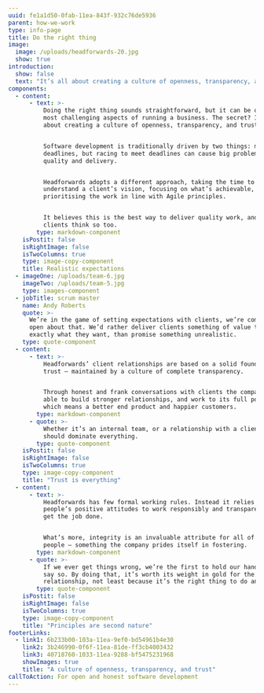 ```yaml
---
uuid: fe1a1d50-0fab-11ea-843f-932c76de5936
parent: how-we-work
type: info-page
title: Do the right thing
image:
  image: /uploads/headforwards-20.jpg
  show: true
introduction:
  show: false
  text: "It’s all about creating a culture of openness, transparency, and trust"
components:
  - content:
      - text: >-
          Doing the right thing sounds straightforward, but it can be one of the
          most challenging aspects of running a business. The secret? It’s all
          about creating a culture of openness, transparency, and trust.  


          Software development is traditionally driven by two things: money and
          deadlines, but racing to meet deadlines can cause big problems with
          quality and delivery.  


          Headforwards adopts a different approach, taking the time to
          understand a client’s vision, focusing on what’s achievable, and
          prioritising the work in line with Agile principles.


          It believes this is the best way to deliver quality work, and its
          clients think so too.
        type: markdown-component
    isPostit: false
    isRightImage: false
    isTwoColumns: true
    type: image-copy-component
    title: Realistic expectations
  - imageOne: /uploads/team-6.jpg
    imageTwo: /uploads/team-5.jpg
    type: images-component
  - jobTitle: scrum master
    name: Andy Roberts
    quote: >-
      We’re in the game of setting expectations with clients, we’re completely
      open about that. We’d rather deliver clients something of value that does
      exactly what they want, than promise something unrealistic.
    type: quote-component
  - content:
      - text: >-
          Headforwards’ client relationships are based on a solid foundation of
          trust – maintained by a culture of complete transparency. 


          Through honest and frank conversations with clients the company is
          able to build stronger relationships, and work to its full potential –
          which means a better end product and happier customers.
        type: markdown-component
      - quote: >-
          Whether it’s an internal team, or a relationship with a client, trust
          should dominate everything.
        type: quote-component
    isPostit: false
    isRightImage: false
    isTwoColumns: true
    type: image-copy-component
    title: "Trust is everything"
  - content:
      - text: >-
          Headforwards has few formal working rules. Instead it relies on
          people’s positive attitudes to work responsibly and transparently to
          get the job done. 


          What’s more, integrity is an invaluable attribute for all of its
          people – something the company prides itself in fostering.
        type: markdown-component
      - quote: >-
          If we ever get things wrong, we’re the first to hold our hands up and
          say so. By doing that, it’s worth its weight in gold for the client
          relationship, not least because it’s the right thing to do anyway.
        type: quote-component
    isPostit: false
    isRightImage: false
    isTwoColumns: true
    type: image-copy-component
    title: "Principles are second nature"
footerLinks:
  - link1: 6b233b00-103a-11ea-9ef0-bd54961b4e30
    link2: 3b246990-0f6f-11ea-81de-ff3cb4003432
    link3: 40718760-1033-11ea-9288-bf5475231968
    showImages: true
    title: "A culture of openness, transparency, and trust"
callToAction: For open and honest software development
---
```

